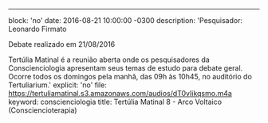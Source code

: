 ---
block: 'no'
date: 2016-08-21 10:00:00 -0300
description: 'Pesquisador: Leonardo Firmato

  Debate realizado em 21/08/2016


  Tertúlia Matinal é a reunião aberta onde os pesquisadores da Conscienciologia apresentam
  seus temas de estudo para debate geral. Ocorre todos os domingos pela manhã, das
  09h às 10h45, no auditório do Tertuliarium.'
explicit: 'no'
file: https://tertuliamatinal.s3.amazonaws.com/audios/dT0vIikqsmo.m4a
keyword: conscienciologia
title: Tertúlia Matinal 8 - Arco Voltaico (Consciencioterapia)
